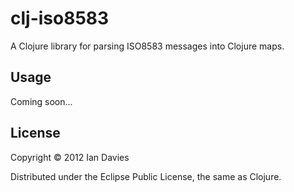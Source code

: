 # clj-iso8583

A Clojure library for parsing ISO8583 messages into Clojure maps.

## Usage

Coming soon...

## License

Copyright © 2012 Ian Davies

Distributed under the Eclipse Public License, the same as Clojure.
